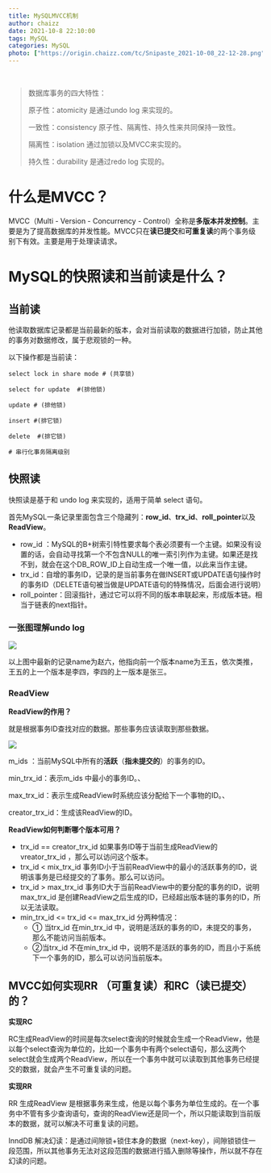 ```yaml
---
title: MySQLMVCC机制
author: chaizz
date: 2021-10-8 22:10:00
tags: MySQL
categories: MySQL
photo: ["https://origin.chaizz.com/tc/Snipaste_2021-10-08_22-12-28.png"]
---
```


​       

<!--more-->

> 数据库事务的四大特性：
>
> 原子性：atomicity 是通过undo log 来实现的。
>
> 一致性：consistency  原子性、隔离性、持久性来共同保持一致性。
>
> 隔离性：isolation 通过加锁以及MVCC来实现的。
>
> 持久性：durability 是通过redo log 实现的。



# 什么是MVCC？

MVCC（Multi - Version - Concurrency - Control）全称是**多版本并发控制**。主要是为了提高数据库的并发性能。MVCC只在**读已提交**和**可重复读**的两个事务级别下有效。主要是用于处理读请求。



# MySQL的快照读和当前读是什么？

## 当前读

他读取数据库记录都是当前最新的版本，会对当前读取的数据进行加锁，防止其他的事务对数据修改，属于悲观锁的一种。

以下操作都是当前读：

```mysql
select lock in share mode # (共享锁)

select for update  #(排他锁)

update # (排他锁)

insert #(排它锁)

delete  #(排它锁)

# 串行化事务隔离级别
```



## 快照读

快照读是基于和 undo log 来实现的，适用于简单 select 语句。           

首先MySQL一条记录里面包含三个隐藏列：**row_id**、**trx_id**、**roll_pointer**以及**ReadView**。

- row_id ：MySQL的B+树索引特性要求每个表必须要有一个主键。如果没有设置的话，会自动寻找第一个不包含NULL的唯一索引列作为主键。如果还是找不到，就会在这个DB_ROW_ID上自动生成一个唯一值，以此来当作主键。
- trx_id：自增的事务ID，记录的是当前事务在做INSERT或UPDATE语句操作时的事务ID（DELETE语句被当做是UPDATE语句的特殊情况，后面会进行说明）
- roll_pointer：回滚指针，通过它可以将不同的版本串联起来，形成版本链。相当于链表的next指针。



### 一张图理解undo log

![](https://origin.chaizz.com/tc/Snipaste_2021-10-08_22-43-53.png)

 

以上图中最新的记录name为赵六，他指向前一个版本name为王五，依次类推，王五的上一个版本是李四，李四的上一版本是张三。

### ReadView

**ReadView的作用？**

就是根据事务ID查找对应的数据。那些事务应该读取到那些数据。

![](https://origin.chaizz.com/tc/Snipaste_2021-10-08_22-56-42.png)



m_ids ：当前MySQL中所有的**活跃**（**指未提交的**）的事务的ID。

min_trx_id：表示m_ids 中最小的事务ID。、

max_trx_id：表示生成ReadView时系统应该分配给下一个事物的ID。、

creator_trx_id：生成该ReadView的ID。

**ReadView如何判断哪个版本可用？**

- trx_id == creator_trx_id    如果事务ID等于当前生成ReadView的vreator_trx_id ，那么可以访问这个版本。
- trx_id  < mix_trx_id 事务ID小于当前ReadView中的最小的活跃事务的ID，说明该事务是已经提交的了事务。那么可以访问。
- trx_id  > max_trx_id 事务ID大于当前ReadView中的要分配的事务的ID，说明max_trx_id  是创建ReadView之后生成的ID，已经超出版本链的事务的ID，所以无法读取。
- min_trx_id  <=  trx_id  <= max_trx_id 分两种情况：
  - ① 当trx_id   在min_trx_id   中，说明是活跃的事务的ID，未提交的事务，那么不能访问当前版本。
  - ②当trx_id  不在min_trx_id   中，说明不是活跃的事务的ID，而且小于系统下一个事务的ID，那么可以访问当前版本。



## MVCC如何实现RR （可重复读）和RC（读已提交）的？

**实现RC**

RC生成ReadView的时间是每次select查询的时候就会生成一个ReadView，他是以每个select查询为单位的，比如一个事务中有两个select语句，那么这两个select就会生成两个ReadView，所以在一个事务中就可以读取到其他事务已经提交的数据，就会产生不可重复读的问题。



**实现RR**

RR 生成ReadView 是根据事务来生成，他是以每个事务为单位生成的。在一个事务中不管有多少查询语句，查询的ReadView还是同一个，所以只能读取到当前版本的数据，就可以解决不可重复读的问题。



InndDB 解决幻读：是通过间隙锁+锁住本身的数据（next-key），间隙锁锁住一段范围，所以其他事务无法对这段范围的数据进行插入删除等操作，所以就不存在幻读的问题。







